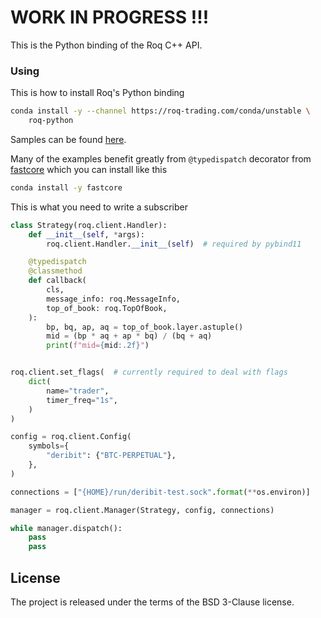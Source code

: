 # WORK IN PROGRESS !!!

This is the Python binding of the Roq C++ API.


### Using


This is how to install Roq's Python binding

```bash
conda install -y --channel https://roq-trading.com/conda/unstable \
    roq-python
```

Samples can be found [here](https://github.com/roq-trading/roq-python/tree/unstable/samples).

Many of the examples benefit greatly from `@typedispatch` decorator from
[fastcore](https://github.com/fastai/fastcore) which you can install like this

```bash
conda install -y fastcore
```

This is what you need to write a subscriber

```python
class Strategy(roq.client.Handler):
    def __init__(self, *args):
        roq.client.Handler.__init__(self)  # required by pybind11

    @typedispatch
    @classmethod
    def callback(
        cls,
        message_info: roq.MessageInfo,
        top_of_book: roq.TopOfBook,
    ):
        bp, bq, ap, aq = top_of_book.layer.astuple()
        mid = (bp * aq + ap * bq) / (bq + aq)
        print(f"mid={mid:.2f}")


roq.client.set_flags(  # currently required to deal with flags
    dict(
        name="trader",
        timer_freq="1s",
    )
)

config = roq.client.Config(
    symbols={
        "deribit": {"BTC-PERPETUAL"},
    },
)

connections = ["{HOME}/run/deribit-test.sock".format(**os.environ)]

manager = roq.client.Manager(Strategy, config, connections)

while manager.dispatch():
    pass
    pass
```


## License

The project is released under the terms of the BSD 3-Clause license.
